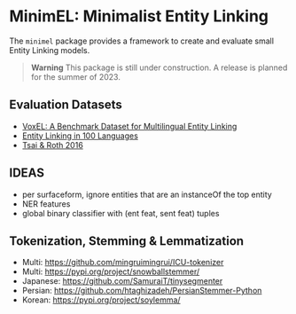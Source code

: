 # MinimEL: Minimalist Entity Linking

The `minimel` package provides a framework to create and evaluate small Entity Linking models.

> **Warning**
> This package is still under construction. A release is planned for the summer of 2023.

## Evaluation Datasets

- [VoxEL: A Benchmark Dataset for Multilingual Entity Linking](https://figshare.com/articles/dataset/VoxEL/6539675)
- [Entity Linking in 100 Languages](https://github.com/google-research/google-research/tree/master/dense_representations_for_entity_retrieval/mel)
- [Tsai & Roth 2016](https://cogcomp.seas.upenn.edu/page/resource_view/102)

## IDEAS

- per surfaceform, ignore entities that are an instanceOf the top entity
- NER features
- global binary classifier with (ent feat, sent feat) tuples

## Tokenization, Stemming & Lemmatization
- Multi: https://github.com/mingruimingrui/ICU-tokenizer
- Multi: https://pypi.org/project/snowballstemmer/
- Japanese: https://github.com/SamuraiT/tinysegmenter
- Persian: https://github.com/htaghizadeh/PersianStemmer-Python
- Korean: https://pypi.org/project/soylemma/
